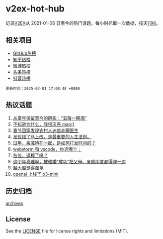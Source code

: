 # v2ex-hot-hub

 记录[V2EX](https://www.v2ex.com/)从 2021-01-06 日至今的热门话题。每小时抓取一次数据，按天[归档](archives)。
 
 ## 相关项目

- [GitHub热榜](https://github.com/snaildev/github-hot-hub)
- [知乎热榜](https://github.com/snaildev/zhihu-hot-hub)
- [微博热榜](https://github.com/snaildev/weibo-hot-hub)
- [头条热榜](https://github.com/snaildev/toutiao-hot-hub)
- [抖音热榜](https://github.com/snaildev/douyin-hot-hub)


 `更新时间：2025-02-01 17:08:48 +0800`

## 热议话题

1. [从童年保留至今的阴影：“去敬一圈酒”](https://www.v2ex.com/t/1108454)
1. [不知道为什么，我很厌恶 map()](https://www.v2ex.com/t/1108464)
1. [春节回家发现农村人迷信赤脚医生](https://www.v2ex.com/t/1108508)
1. [发现错了马上改，是最重要的人生法则。](https://www.v2ex.com/t/1108424)
1. [过年，亲戚待在一起，是如何打发时间的？](https://www.v2ex.com/t/1108442)
1. [webstorm 和 vscode，你选哪个：](https://www.v2ex.com/t/1108420)
1. [各位，返程了吗？](https://www.v2ex.com/t/1108470)
1. [这个年真难啊，被催婚“成功”把父母、亲戚朋友都得罪一边](https://www.v2ex.com/t/1108502)
1. [越大越觉得孤单](https://www.v2ex.com/t/1108448)
1. [openai 上线了 o3-mini](https://www.v2ex.com/t/1108468)

## 历史归档

[archives](archives)

## License

See the [LICENSE](LICENSE) file for license rights and limitations (MIT).
